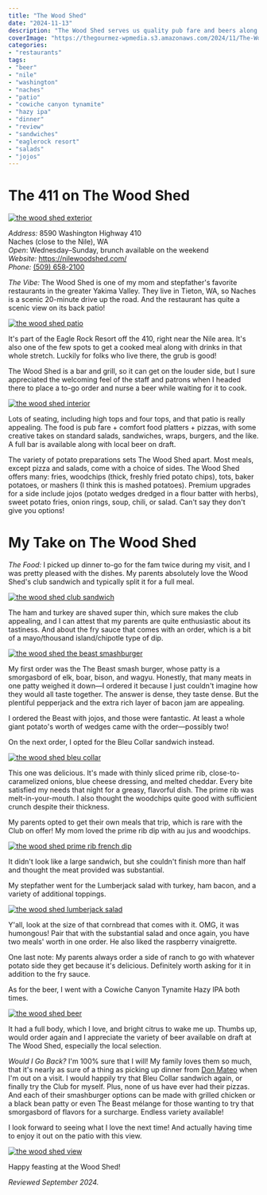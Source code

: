 ```yaml
---
title: "The Wood Shed"
date: "2024-11-13"
description: "The Wood Shed serves us quality pub fare and beers along Highway 410 in Washington State. Try out all the potato sides!"
coverImage: "https://thegourmez-wpmedia.s3.amazonaws.com/2024/11/The-Wood-Shed+(2).jpg"
categories:
- "restaurants"
tags:
- "beer"
- "nile"
- "washington"
- "naches"
- "patio"
- "cowiche canyon tynamite"
- "hazy ipa"
- "dinner"
- "review"
- "sandwiches"
- "eaglerock resort"
- "salads"
- "jojos"
---
```


# The 411 on The Wood Shed

[![the wood shed exterior](https://thegourmez-wpmedia.s3.amazonaws.com/2024/11/The-Wood-Shed+(8).jpg)](https://thegourmez-wpmedia.s3.amazonaws.com/2024/11/The-Wood-Shed+(8).jpg)

*Address:* 8590 Washington Highway 410\
Naches (close to the Nile), WA\
*Open*: Wednesday–Sunday, brunch available on the weekend\
*Website:* <https://nilewoodshed.com/>\
*Phone:*  [(509) 658-2100](tel:15096582100)

*The Vibe:* The Wood Shed is one of my mom and stepfather's favorite restaurants in the greater Yakima Valley. They live in Tieton, WA, so Naches is a scenic 20-minute drive up the road. And the restaurant has quite a scenic view on its back patio!

[![the wood shed patio](https://thegourmez-wpmedia.s3.amazonaws.com/2024/11/The-Wood-Shed+(3).jpg)](https://thegourmez-wpmedia.s3.amazonaws.com/2024/11/The-Wood-Shed+(3).jpg)

It's part of the Eagle Rock Resort off the 410, right near the Nile area. It's also one of the few spots to get a cooked meal along with drinks in that whole stretch. Luckily for folks who live there, the grub is good!

The Wood Shed is a bar and grill, so it can get on the louder side, but I sure appreciated the welcoming feel of the staff and patrons when I headed there to place a to-go order and nurse a beer while waiting for it to cook.

[![the wood shed interior](https://thegourmez-wpmedia.s3.amazonaws.com/2024/11/The-Wood-Shed+(7).jpg)](https://thegourmez-wpmedia.s3.amazonaws.com/2024/11/The-Wood-Shed+(7).jpg)

Lots of seating, including high tops and four tops, and that patio is really appealing. The food is pub fare + comfort food platters + pizzas, with some creative takes on standard salads, sandwiches, wraps, burgers, and the like. A full bar is available along with local beer on draft.

The variety of potato preparations sets The Wood Shed apart. Most meals, except pizza and salads, come with a choice of sides. The Wood Shed offers many: fries, woodchips (thick, freshly fried potato chips), tots, baker potatoes, or mashers (I think this is mashed potatoes). Premium upgrades for a side include jojos (potato wedges dredged in a flour batter with herbs), sweet potato fries, onion rings, soup, chili, or salad. Can't say they don't give you options!

# My Take on The Wood Shed

*The Food:* I picked up dinner to-go for the fam twice during my visit, and I was pretty pleased with the dishes. My parents absolutely love the Wood Shed's club sandwich and typically split it for a full meal.

[![the wood shed club sandwich](https://thegourmez-wpmedia.s3.amazonaws.com/2024/11/The-Wood-Shed+(5).jpg)](https://thegourmez-wpmedia.s3.amazonaws.com/2024/11/The-Wood-Shed+(5).jpg)

The ham and turkey are shaved super thin, which sure makes the club appealing, and I can attest that my parents are quite enthusiastic about its tastiness. And about the fry sauce that comes with an order, which is a bit of a mayo/thousand island/chipotle type of dip.

[![the wood shed the beast smashburger](https://thegourmez-wpmedia.s3.amazonaws.com/2024/11/The-Wood-Shed+(6).jpg)](https://thegourmez-wpmedia.s3.amazonaws.com/2024/11/The-Wood-Shed+(6).jpg)

My first order was the The Beast smash burger, whose patty is a smorgasbord of elk, boar, bison, and wagyu. Honestly, that many meats in one patty weighed it down—I ordered it because I just couldn't imagine how they would all taste together. The answer is dense, they taste dense. But the plentiful pepperjack and the extra rich layer of bacon jam are appealing.

I ordered the Beast with jojos, and those were fantastic. At least a whole giant potato's worth of wedges came with the order—possibly two!

On the next order, I opted for the Bleu Collar sandwich instead.

[![the wood shed bleu collar](https://thegourmez-wpmedia.s3.amazonaws.com/2024/11/The-Wood-Shed+(2).jpg)](https://thegourmez-wpmedia.s3.amazonaws.com/2024/11/The-Wood-Shed+(2).jpg)

This one was delicious. It's made with thinly sliced prime rib, close-to-caramelized onions, blue cheese dressing, and melted cheddar. Every bite satisfied my needs that night for a greasy, flavorful dish. The prime rib was melt-in-your-mouth. I also thought the woodchips quite good with sufficient crunch despite their thickness.

My parents opted to get their own meals that trip, which is rare with the Club on offer! My mom loved the prime rib dip with au jus and woodchips.

[![the wood shed prime rib french dip](https://thegourmez-wpmedia.s3.amazonaws.com/2024/11/The-Wood-Shed+(1).jpg)](https://thegourmez-wpmedia.s3.amazonaws.com/2024/11/The-Wood-Shed+(1).jpg)

It didn't look like a large sandwich, but she couldn't finish more than half and thought the meat provided was substantial.

My stepfather went for the Lumberjack salad with turkey, ham bacon, and a variety of additional toppings.

[![the wood shed lumberjack salad](https://thegourmez-wpmedia.s3.amazonaws.com/2024/11/The-Wood-Shed+(10).jpg)](https://thegourmez-wpmedia.s3.amazonaws.com/2024/11/The-Wood-Shed+(10).jpg)

Y'all, look at the size of that cornbread that comes with it. OMG, it was humongous! Pair that with the substantial salad and once again, you have two meals' worth in one order. He also liked the raspberry vinaigrette.

One last note: My parents always order a side of ranch to go with whatever potato side they get because it's delicious. Definitely worth asking for it in addition to the fry sauce.

As for the beer, I went with a Cowiche Canyon Tynamite Hazy IPA both times.

[![the wood shed beer](https://thegourmez-wpmedia.s3.amazonaws.com/2024/11/The-Wood-Shed+(4).jpg)](https://thegourmez-wpmedia.s3.amazonaws.com/2024/11/The-Wood-Shed+(4).jpg)

It had a full body, which I love, and bright citrus to wake me up. Thumbs up, would order again and I appreciate the variety of beer available on draft at The Wood Shed, especially the local selection.

*Would I Go Back?* I'm 100% sure that I will! My family loves them so much, that it's nearly as sure of a thing as picking up dinner from [Don Mateo](https://thegourmez.com/blog/2024-10-24-don-mateo/) when I'm out on a visit. I would happily try that Bleu Collar sandwich again, or finally try the Club for myself. Plus, none of us have ever had their pizzas. And each of their smashburger options can be made with grilled chicken or a black bean patty or even The Beast mélange for those wanting to try that smorgasbord of flavors for a surcharge. Endless variety available!

I look forward to seeing what I love the next time! And actually having time to enjoy it out on the patio with this view.

[![the wood shed view](https://thegourmez-wpmedia.s3.amazonaws.com/2024/11/The-Wood-Shed+(9).jpg)](https://thegourmez-wpmedia.s3.amazonaws.com/2024/11/The-Wood-Shed+(9).jpg)

Happy feasting at the Wood Shed!

*Reviewed September 2024.*
